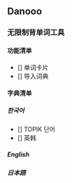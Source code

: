 ## Danooo

### 无限制背单词工具

#### 功能清单
- [] 单词卡片
- [] 导入词典

#### 字典清单

##### 한국어
- [] TOPIK 단어
- [] 英韩

##### English


##### 日本語